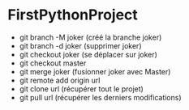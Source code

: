 # FirstPythonProject
- git branch -M joker (créé la branche joker)
- git branch -d joker (supprimer joker) 
- git checkout joker (se déplacer sur joker)
- git checkout master
- git merge joker (fusionner joker avec Master) 
- git remote add origin url
- git clone url (récupérer tout le projet) 
- git pull url (récupérer les derniers modifications) 
